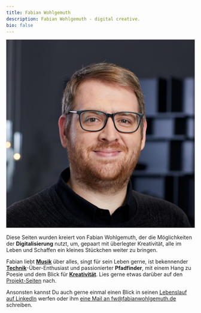 ```yaml
---
title: Fabian Wohlgemuth
description: Fabian Wohlgemuth - digital creative.
bio: false
---
```


<div class="intro">

<div style="display:block" class="note portrait">

![Fabian Wohlgemuth](../assets/images/fw_portrait_sm.jpg)

</div>

<div class="intro-text" class="note intro-text">

Diese Seiten wurden kreiert von Fabian Wohlgemuth, der die Möglichkeiten der **Digitalisierung** nutzt, um, gepaart mit überlegter Kreativität, alle im Leben und Schaffen ein kleines Stückchen weiter zu bringen.

Fabian liebt [**Musik**](/audio) über alles, singt für sein Leben gerne, ist bekennender [**Technik**](/code)-Über-Enthusiast und passionierter **Pfadfinder**, mit einem Hang zu Poesie und dem Blick für [**Kreativität**](/design). Lies gerne etwas darüber auf den [Projekt-Seiten](/projects) nach.

Ansonsten kannst Du auch gerne einmal einen Blick in seinen [Lebenslauf auf LinkedIn](https://linkedin.com/in/fabianwohlgemuth) werfen oder ihm [eine Mail an fw@fabianwohlgemuth.de](mailto:fw@fabianwohlgemuth.de) schreiben.

</div>
</div>

